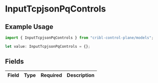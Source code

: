 # InputTcpjsonPqControls

## Example Usage

```typescript
import { InputTcpjsonPqControls } from "cribl-control-plane/models";

let value: InputTcpjsonPqControls = {};
```

## Fields

| Field       | Type        | Required    | Description |
| ----------- | ----------- | ----------- | ----------- |